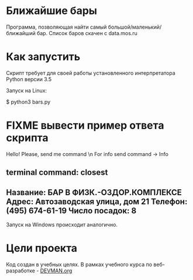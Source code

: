 # Ближайшие бары

Программа, позволяющая найти самый большой/маленький/ближайший бар. 
Список баров скачен с data.mos.ru

# Как запустить

Скрипт требует для своей работы установленного интерпретатора Python версии 3.5

Запуск на Linux:

$ python3 bars.py 
# FIXME вывести пример ответа скрипта

Hello!
Please, send me command \n 
For info send command -> Info 

terminal command: closest
--------------------
 Название: БАР В ФИЗК.-ОЗДОР.КОМПЛЕКСЕ
 Адрес: Автозаводская улица, дом 21
 Телефон: (495) 674-61-19
 Число посадок: 8
 --------------------

Запуск на Windows происходит аналогично.

# Цели проекта

Код создан в учебных целях. В рамках учебного курса по веб-разработке - [DEVMAN.org](https://devman.org)
